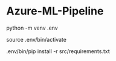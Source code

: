 # Azure-ML-Pipeline






python -m venv .env

source .env/bin/activate

.env/bin/pip install -r src/requirements.txt
